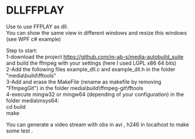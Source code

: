 # DLLFFPLAY  

Use to use FFPLAY as dll.  
You can show the same view in different windows and resize this windows (see WPF c# example)  

Step to start:  
1-download the project https://github.com/m-ab-s/media-autobuild_suite and build the ffmpeg with your settings (here I used LGPL x86 64 bits)  
2-Add the following files example_dll.c and example_dll.h in the folder "media\build\fftools"  
3-Add and erase the MakeFile (rename as makefile by removing "FfmpegGit") in the folder media\build\ffmpeg-git\fftools  
4-execute mingw32 or mingw64 (depending of your configuration) in the folder media\msys64:  
cd build  
make  

You can generate a video stream with obs in avi , h246 in localhost to make some test .  


